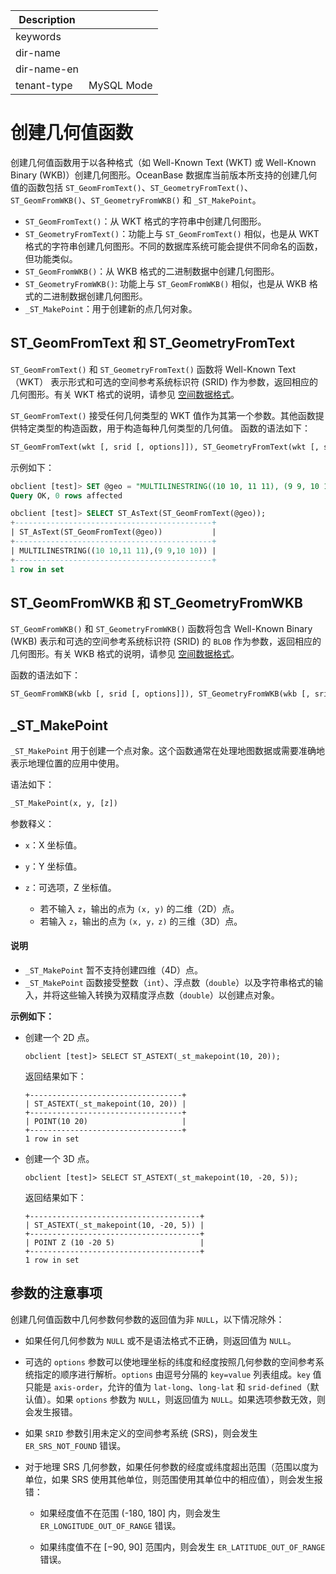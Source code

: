 | Description   |                 |
|---------------|-----------------|
| keywords      |                 |
| dir-name      |                 |
| dir-name-en   |                 |
| tenant-type   | MySQL Mode      |

# 创建几何值函数

创建几何值函数用于以各种格式（如 Well-Known Text (WKT) 或 Well-Known Binary (WKB)）创建几何图形。OceanBase 数据库当前版本所支持的创建几何值的函数包括 `ST_GeomFromText()`、`ST_GeometryFromText()`、`ST_GeomFromWKB()`、`ST_GeometryFromWKB()` 和 `_ST_MakePoint`。

- `ST_GeomFromText()`：从 WKT 格式的字符串中创建几何图形。
- `ST_GeometryFromText()`：功能上与 `ST_GeomFromText()` 相似，也是从 WKT 格式的字符串创建几何图形。不同的数据库系统可能会提供不同命名的函数，但功能类似。
- `ST_GeomFromWKB()`：从 WKB 格式的二进制数据中创建几何图形。
- `ST_GeometryFromWKB()`: 功能上与 `ST_GeomFromWKB()` 相似，也是从 WKB 格式的二进制数据创建几何图形。
- `_ST_MakePoint`：用于创建新的点几何对象。

## ST_GeomFromText 和 ST_GeometryFromText

`ST_GeomFromText()` 和 `ST_GeometryFromText()` 函数将 Well-Known Text（WKT） 表示形式和可选的空间参考系统标识符 (SRID) 作为参数，返回相应的几何图形。有关 WKT 格式的说明，请参见 [空间数据格式](../../100.basic-elements-of-mysql-mode/100.data-type-of-mysql-mode/900.spatial-data-type-of-mysql-mode/500.spatial-data-format-of-mysql-mode.md)。

`ST_GeomFromText()` 接受任何几何类型的 WKT 值作为其第一个参数。其他函数提供特定类型的构造函数，用于构造每种几何类型的几何值。
函数的语法如下：

```sql
ST_GeomFromText(wkt [, srid [, options]]), ST_GeometryFromText(wkt [, srid [, options]])
```

示例如下：

```sql
obclient [test]> SET @geo = "MULTILINESTRING((10 10, 11 11), (9 9, 10 10))";
Query OK, 0 rows affected

obclient [test]> SELECT ST_AsText(ST_GeomFromText(@geo));
+--------------------------------------------+
| ST_AsText(ST_GeomFromText(@geo))           |
+--------------------------------------------+
| MULTILINESTRING((10 10,11 11),(9 9,10 10)) |
+--------------------------------------------+
1 row in set
```

## ST_GeomFromWKB 和 ST_GeometryFromWKB

`ST_GeomFromWKB()` 和  `ST_GeometryFromWKB()` 函数将包含 Well-Known Binary (WKB) 表示和可选的空间参考系统标识符 (SRID) 的 `BLOB` 作为参数，返回相应的几何图形。有关 WKB 格式的说明，请参见 [空间数据格式](../../100.basic-elements-of-mysql-mode/100.data-type-of-mysql-mode/900.spatial-data-type-of-mysql-mode/500.spatial-data-format-of-mysql-mode.md)。

函数的语法如下：

```sql
ST_GeomFromWKB(wkb [, srid [, options]]), ST_GeometryFromWKB(wkb [, srid [, options]])
```

## _ST_MakePoint

`_ST_MakePoint` 用于创建一个点对象。这个函数通常在处理地图数据或需要准确地表示地理位置的应用中使用。

语法如下：

```sql
_ST_MakePoint(x, y, [z])
```

参数释义：

* `x`：X 坐标值。
* `y`：Y 坐标值。
* `z`：可选项，Z 坐标值。

   * 若不输入 `z`，输出的点为 `(x, y)` 的二维（2D）点。
   * 若输入 `z`，输出的点为 `(x, y，z)` 的三维（3D）点。

<main id="notice" type='explain'>
  <h4>说明</h4>
  <p><ul><li><code>_ST_MakePoint</code> 暂不支持创建四维（4D）点。</li><li><code>_ST_MakePoint</code> 函数接受整数（<code>int</code>）、浮点数（<code>double</code>）以及字符串格式的输入，并将这些输入转换为双精度浮点数（<code>double</code>）以创建点对象。</li></ul></p>
</main>

**示例如下：**

* 创建一个 2D 点。

   ```shell
   obclient [test]> SELECT ST_ASTEXT(_st_makepoint(10, 20));
   ```

   返回结果如下：

   ```shell
   +----------------------------------+
   | ST_ASTEXT(_st_makepoint(10, 20)) |
   +----------------------------------+
   | POINT(10 20)                     |
   +----------------------------------+
   1 row in set
   ```

* 创建一个 3D 点。

   ```shell
   obclient [test]> SELECT ST_ASTEXT(_st_makepoint(10, -20, 5));
   ```

   返回结果如下：

   ```shell
   +--------------------------------------+
   | ST_ASTEXT(_st_makepoint(10, -20, 5)) |
   +--------------------------------------+
   | POINT Z (10 -20 5)                   |
   +--------------------------------------+
   1 row in set
   ```

## 参数的注意事项

创建几何值函数中几何参数何参数的返回值为非 `NULL`，以下情况除外：

- 如果任何几何参数为 `NULL` 或不是语法格式不正确，则返回值为 `NULL`。

- 可选的 `options` 参数可以使地理坐标的纬度和经度按照几何参数的空间参考系统指定的顺序进行解析。`options` 由逗号分隔的 `key=value` 列表组成。`key` 值只能是 `axis-order`，允许的值为 `lat-long`、`long-lat` 和 `srid-defined`（默认值）。如果 `options` 参数为 `NULL`，则返回值为 `NULL`。如果选项参数无效，则会发生报错。

- 如果 `SRID` 参数引用未定义的空间参考系统 (SRS)，则会发生 `ER_SRS_NOT_FOUND` 错误。

- 对于地理 SRS 几何参数，如果任何参数的经度或纬度超出范围（范围以度为单位，如果 SRS 使用其他单位，则范围使用其单位中的相应值），则会发生报错：

   - 如果经度值不在范围 (-180, 180] 内，则会发生 `ER_LONGITUDE_OUT_OF_RANGE` 错误。

   - 如果纬度值不在 [−90, 90] 范围内，则会发生 `ER_LATITUDE_OUT_OF_RANGE` 错误。
